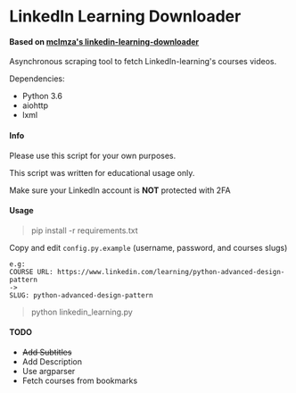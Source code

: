 # LinkedIn Learning Downloader

#### Based on [mclmza's linkedin-learning-downloader](https://github.com/mclmza/linkedin-learning-downloader)

Asynchronous scraping tool to fetch LinkedIn-learning's courses videos.

Dependencies:
- Python 3.6
- aiohttp
- lxml

#### Info

Please use this script for your own purposes.

This script was written for educational usage only.

Make sure your LinkedIn account is **NOT** protected with 2FA

#### Usage
> pip install -r requirements.txt

Copy and edit `config.py.example` (username, password, and courses slugs)

```Course's slug can be obtained using its url
e.g:
COURSE URL: https://www.linkedin.com/learning/python-advanced-design-pattern
->
SLUG: python-advanced-design-pattern
```

> python linkedin_learning.py

#### TODO

 - ~~Add Subtitles~~
 - Add Description
 - Use argparser
 - Fetch courses from bookmarks
